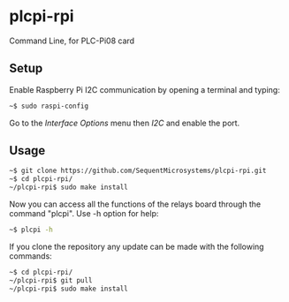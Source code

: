 # plcpi-rpi

Command Line, for PLC-Pi08 card



## Setup

Enable Raspberry Pi I2C communication by opening a terminal and typing:
```bash
~$ sudo raspi-config
```
Go to the *Interface Options* menu then *I2C* and enable the port.

## Usage

```bash
~$ git clone https://github.com/SequentMicrosystems/plcpi-rpi.git
~$ cd plcpi-rpi/
~/plcpi-rpi$ sudo make install
```

Now you can access all the functions of the relays board through the command "plcpi". Use -h option for help:
```bash
~$ plcpi -h
```

If you clone the repository any update can be made with the following commands:

```bash
~$ cd plcpi-rpi/  
~/plcpi-rpi$ git pull
~/plcpi-rpi$ sudo make install
``` 
